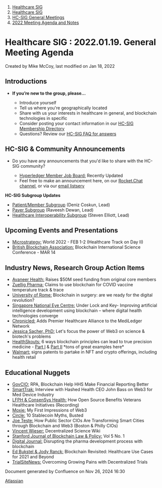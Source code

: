 1. [Healthcare SIG](index.html)
2. [Healthcare SIG](Healthcare-SIG_20545573.html)
3. [HC-SIG General Meetings](HC-SIG-General-Meetings_20545763.html)
4. [2022 Meeting Agenda and Notes](2022-Meeting-Agenda-and-Notes_20545742.html)

# Healthcare SIG : 2022.01.19. General Meeting Agenda

Created by Mike McCoy, last modified on Jan 18, 2022

## **Introductions**

- **If you’re new to the group, please…**
  
  - Introduce yourself
  - Tell us where you're geographically located
  - Share with us your interests in healthcare in general, and blockchain technologies in specific
  - Consider posting your contact information in our [HC-SIG Membership Directory](https://lf-hyperledger.atlassian.net/wiki/display/HCSIG/Membership+Directory)
  - Questions? Review our [HC-SIG FAQ for answers](https://lf-hyperledger.atlassian.net/wiki/display/HCSIG/HC-SIG+FAQ)

## **HC-SIG &amp; Community Announcements**

- Do you have any announcements that you'd like to share with the HC-SIG community?
  
  - [Hyperledger Member Job Board:](https://www.hyperledger.org/about/jobs?utm_campaign=Hyperledger%20Monthly%20Newsletter%20&utm_medium=email&_hsmi=154551725&_hsenc=p2ANqtz-8uA1nQ5dbP40dPnt0wVlGw5AfdhtMgOhL06CyTts5ZBMpP04VWNOS4XMAgZ-fE4NScauC20wnL5ym-BAd6iiBjGZ_Tvw&utm_content=154551725&utm_source=hs_email) Recently Updated
  - Feel free to make an announcement here, on our [Rocket.Chat channel](https://chat.hyperledger.org/channel/healthcare-sig), or via our [email listserv](https://lists.hyperledger.org/g/healthcare-sig)

**HC-SIG Subgroup Updates**

- [Patient/Member Subgroup](https://lf-hyperledger.atlassian.net/wiki/display/HCSIG/HC-SIG+-+Patient+Subgroup) (Deniz Coskun, Lead)
- [Payer Subgroup](https://lf-hyperledger.atlassian.net/wiki/display/HCSIG/HC-SIG+-+Payer+Subgroup) (Raveesh Dewan, Lead)
- [Healthcare Interoperability Subgroup](https://lf-hyperledger.atlassian.net/wiki/display/HCSIG/HC-SIG+-+Healthcare+Interoperability+Subgroup) (Steven Elliott, Lead)

## **Upcoming Events and Presentations**

- [Microstrategy:](https://www.microstrategy.com/en/world-2022) World 2022 - FEB 1-2 (Healthcare Track on Day II)
- [British Blockchain Association:](https://www.airmeet.com/e/e36fc010-242e-11ec-a1b1-0d20c91ef971) Blockchain International Science Conference - MAR 14

## **Industry News, Research Group Action Items**

- [Avaneer Health:](https://www.prnewswire.com/news-releases/avaneer-health-announces-50-million-in-seed-funding-from-healthcare-industry-leaders-301460599.html) Raises $50M seed funding from original core members
- [Zuellig Pharma:](https://www.cnbc.com/video/2022/01/06/zuellig-pharma-on-using-blockchain-tech-for-covid-19-vaccines-in-asia.html) Claims to use blockchain for COVID vaccine temperature track &amp; trace
- [University of Rome:](https://link.springer.com/article/10.1007/s13304-021-01232-y) Blockchain in surgery: are we ready for the digital revolution?
- [Singapore National Eye Centre:](https://theophthalmologist.com/subspecialties/under-lock-and-key) Under Lock and Key- Improving artificial intelligence development using blockchain – where digital health technologies converge
- [Chronicled:](https://www.prnewswire.com/news-releases/chronicleds-mediledger-network-enhances-membership-management-for-premier-inc-pharmacy-suppliers-and-distributors-301454237.html?_hsenc=p2ANqtz-8ocX-6cMxHpVig8iSkEUMRzRz4mftjLmpAdE7gvyKZS27yhuWUUw9NpndZ6owRCtL5jyQD&utm_content=193469529&utm_medium=social&utm_source=linkedin&hss_channel=lcp-6381113) Adds Premier Healthcare Alliance to the MediLedger Network
- [Jessica Sacher, PhD:](https://jessbio.substack.com/p/lets-focus-the-power-of-web3-on-science?r=7mnpu&utm_campaign=post&utm_medium=web) Let's focus the power of Web3 on science &amp; biotech's problems
- [HealthSkouts:](https://www.healthskouts.com/) 6 ways blockchain principles can lead to true precision medicine - [Part I](https://www.healthskouts.com/2021/11/09/6-ways-blockchain-principles-will-lead-to-true-precision-medicine-part-1-2/) &amp; [Part II](https://www.healthskouts.com/2021/11/25/blockchain-precision-medicine-part2/) \*tons of great examples here*
- [Walmart:](https://www.cnbc.com/2022/01/16/walmart-is-quietly-preparing-to-enter-the-metaverse.html) signs patents to partake in NFT and crypto offerings, including health retail

## **Educational Nuggets**

- [GovCIO:](https://governmentciomedia.com/rpa-blockchain-help-hhs-make-financial-reporting-better?utm_campaign=coschedule&utm_source=linkedin_company&utm_medium=GovernmentCIO%20Media%20and%20Research&utm_content=RPA%2C%20Blockchain%20Help%20HHS%20Make%20Financial%20Reporting%20Better) RPA, Blockchain Help HHS Make Financial Reporting Better
- [SmartTrak:](https://blog.smarttrak.com/solving-healthcare-issues-w/-blockchain-technology-an-interview-with-john-bass) Interview with Hashed Health CEO John Bass on Web3 for Med Device Industry
- [LFPH &amp; ConsenSys Health:](https://www.youtube.com/watch?v=5NMervhm-VQ&t=6s) How Open Source Benefits Veterans Healthcare Initiatives (Recording)
- [Moxie:](https://moxie.org/2022/01/07/web3-first-impressions.html) My First Impressions of Web3
- [Circle:](https://www.circle.com/en/10-stablecoin-myths-busted?utm_campaign=Campaign%20%7C%20Congressional%20Hearing%20Highlights%20%7C%202021-12&utm_content=192248466&utm_medium=social&utm_source=linkedin&hss_channel=lcp-3509899) 10 Stablecoin Myths, Busted
- [Joe Teste:](https://www.youtube.com/watch?v=v0OSeQ1acFE) How Public Sector CIOs Are Transforming Smart Cities through Blockchain and Web3 (Boston &amp; Philly CIOs)
- [Vincent Wieser:](https://www.vincentweisser.com/decentralized-science) Decentralized Science Wiki
- [Stanford Journal of Blockchain Law &amp; Policy:](https://stanford-jblp.pubpub.org/) Vol 5 No. 1
- [Digital Journal:](https://www.digitaljournal.com/tech-science/disrupting-the-pharma-development-process-with-blockchain/article#ixzz7Hek9wCxC) Disrupting the pharma development process with blockchain
- [Ed Bukstel &amp; Jody Ranck:](https://www.chilmarkresearch.com/blockchain-revisited-a-conversation-on-the-state-of-blockchain-in-2021/) Blockchain Revisited: Healthcare Use Cases for 2021 and Beyond
- [TrialSiteNews:](https://trialsitenews.com/overcoming-growing-pains-with-decentralized-trials/?utm_source=veeva&utm_medium=sales-social&utm_campaign=pains-dct-trialsite-article) Overcoming Growing Pains with Decentralized Trials

Document generated by Confluence on Nov 26, 2024 16:30

[Atlassian](http://www.atlassian.com/)
